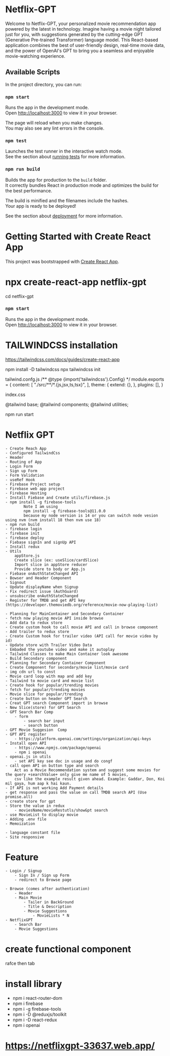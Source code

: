 # **Netflix-GPT**

Welcome to Netflix-GPT, your personalized movie recommendation app powered by the latest in technology. Imagine having a movie night tailored just for you, with suggestions generated by the cutting-edge GPT (Generative Pre-trained Transformer) language model. This React-based application combines the best of user-friendly design, real-time movie data, and the power of OpenAI's GPT to bring you a seamless and enjoyable movie-watching experience.

## Available Scripts

In the project directory, you can run:

### `npm start`

Runs the app in the development mode.\
Open [http://localhost:3000](http://localhost:3000) to view it in your browser.

The page will reload when you make changes.\
You may also see any lint errors in the console.

### `npm test`

Launches the test runner in the interactive watch mode.\
See the section about [running tests](https://facebook.github.io/create-react-app/docs/running-tests) for more information.

### `npm run build`

Builds the app for production to the `build` folder.\
It correctly bundles React in production mode and optimizes the build for the best performance.

The build is minified and the filenames include the hashes.\
Your app is ready to be deployed!

See the section about [deployment](https://facebook.github.io/create-react-app/docs/deployment) for more information.

# Getting Started with Create React App

This project was bootstrapped with [Create React App](https://github.com/facebook/create-react-app).

# npx create-react-app netflix-gpt

cd netflix-gpt

### `npm start`

Runs the app in the development mode.\
Open [http://localhost:3000](http://localhost:3000) to view it in your browser.

# TAILWINDCSS installation

https://tailwindcss.com/docs/guides/create-react-app

npm install -D tailwindcss
npx tailwindcss init

tailwind.confg.js
/** @type {import('tailwindcss').Config} \*/
module.exports = {
content: [
"./src/**/\*.{js,jsx,ts,tsx}",
],
theme: {
extend: {},
},
plugins: [],
}

index.css

@tailwind base;
@tailwind components;
@tailwind utilities;

npm run start

# Netflix GPT

    - Create Reach App
    - Configured TailwindCss
    - Header
    - Routing of App
    - Login Form
    - Sign up Form
    - Form Validation
    - useRef Hook
    - Firebase Project setup
    - Firebase web app project
    - Firebase Hosting
    - Install Fiebase and Create utils/firebase.js
    - npm install -g firebase-tools
            Note I am using
            npm install -g firebase-tools@11.0.0
            because my node version is 14 or you can switch node vesion using nvm (nvm install 18 then nvm use 18)
    - npm run build
    - firebase login
    - firebase init
    - firebase deploy
    - Fiebase signIn and signUp API
    - Install redux
    - Utils
        appStore.js
        Create slice (ex: useSlice/cardSlice)
        Import slice in appStore reducer
        Provide store to body or App.js
    - Fiebase onAuthStateChanged API
    - Bowser and Header Component
    - Signout
    - Update displayName when Signup
    - Fix redirect issue (AuthGuard)
    - unsubscribe onAuthStateChanged
    - Register for TMDB and get API key (https://developer.themoviedb.org/reference/movie-now-playing-list)

    - Planning for MainContainer and Secondary Container
    - fetch now playing movie API inside browse
    - Add data to redux store
    - Create custom hook to call movie API and call in browse component
    - Add trailer to redux store
    - Create Custom hook for trailer video (API call for movie video by id)
    - Update store with Trailer Video Data
    - Embaded the youtube video and make it autoplay
    - Tailwind Classes to make Main Container look awesome
    - Build Secondary component
    - Planning for Secondary Container Component
    - Create Component for secondary/movie list/movie card
    - img cdn url to const
    - Movie card loop with map and add key
    - Tailwind to movie card and movie list
    - Create hook for popular/trending movies
    - fetch for popular/trending movies
    - Movie slice for popular/trending
    - Create button on header GPT Search
    - Creat GPT search Component import in browse
    - New Slice(store) for GPT Search
    - GPT Search Bar Comp
        - form
            - search bar input
            - search button
    - GPT Movie Suggesion  Comp
    - GPT API register
        - https://platform.openai.com/settings/organization/api-keys
    - Install open API
        - https://www.npmjs.com/package/openai
        - npm i openai
    - openai.js in utils
        - set API key see doc in usage and do congf
    - call open API on button type and search
        Act as a Movie Recommendation system and suggest some movies for the query +searchValue+ only give me name of 5 movies,
        csv like the example result given ahead. Example: Gaddar, Don, Koi mil gaya, hum aap k hai kaun.
    - If API is not working Add Payment details
    - get response and pass the value on call TMDB search API (Use promise.all)
    - create store for gpt
    - Store the value in redux
        - moviesName/movieRestutls/showGpt search
    - use MovieList to display movie
    - Adding .env file
    - Memoization

    - language constant file
    - Site responsive

# Feature

    - Login / Signup
        - Sign In / Sign up Form
        - redirect to Browse page

    - Browse (comes after authentication)
        - Header
        - Main Movie
            - Tailer in BackGround
            - Title & Description
            - Movie Suggestions
                - MovieLists * N
    - NetflixGPT
        - Search Bar
        - Movie Suggestions

# create functional component

rafce then tab

# install library

- npm i react-router-dom
- npm i firebase
- npm i -g firebase-tools
- npm i -D @reduxjs/toolkit
- npm i -D react-redux
- npm i openai

# https://netflixgpt-33637.web.app/
